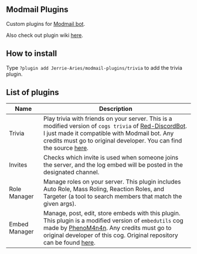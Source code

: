 ## Modmail Plugins

Custom plugins for [Modmail bot](https://github.com/kyb3r/modmail).

Also check out plugin wiki [here](https://github.com/kyb3r/modmail/wiki/Plugins).

## How to install

Type `?plugin add Jerrie-Aries/modmail-plugins/trivia` to add the trivia plugin.


## List of plugins
| Name | Description |
| --- | --- |
| Trivia | Play trivia with friends on your server. This is a modified version of `cogs trivia` of [Red-DiscordBot](https://github.com/Cog-Creators/Red-DiscordBot). I just made it compatible with Modmail bot. Any credits must go to original developer. You can find the source [here](https://github.com/Cog-Creators/Red-DiscordBot/tree/V3/develop/redbot/cogs/trivia). |
| Invites | Checks which invite is used when someone joins the server, and the log embed will be posted in the designated channel. |
| Role Manager | Manage roles on your server. This plugin includes Auto Role, Mass Roling, Reaction Roles, and Targeter (a tool to search members that match the given args). |
| Embed Manager | Manage, post, edit, store embeds with this plugin. This plugin is a modified version of `embedutils` cog made by [PhenoM4n4n](https://github.com/phenom4n4n). Any credits must go to original developer of this cog. Original repository can be found [here](https://github.com/phenom4n4n/phen-cogs/tree/master/embedutils). |
